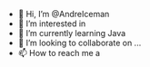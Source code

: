 - 👋 Hi, I’m @AndreIceman
- 👀 I’m interested in 
- 🌱 I’m currently learning Java
- 💞️ I’m looking to collaborate on ...
- 📫 How to reach me  a

<!---
AndreIceman/AndreIceman is a ✨ special ✨ repository because its `README.md` (this file) appears on your GitHub profile.
You can click the Preview link to take a look at your changes.
--->
